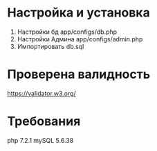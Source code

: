 # Настройка и установка
1. Настройки бд app/configs/db.php
2. Настройки Админа app/configs/admin.php
3. Импортировать db.sql

# Проверена валидность
https://validator.w3.org/

# Требования
php 7.2.1
mySQL 5.6.38
